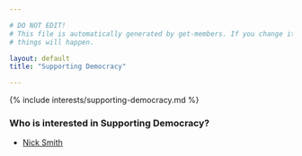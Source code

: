 ```yaml
---

# DO NOT EDIT!
# This file is automatically generated by get-members. If you change it, bad
# things will happen.

layout: default
title: "Supporting Democracy"

---
```


{% include interests/supporting-democracy.md %}

### Who is interested in Supporting Democracy?


* [Nick Smith](../members/nick-smith.html)
